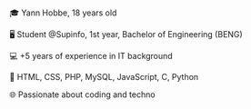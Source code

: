 🎓 Yann Hobbe, 18 years old

🖥️ Student @Supinfo, 1st year, Bachelor of Engineering (BENG)

💻 +5 years of experience in IT background

🚀 HTML, CSS, PHP, MySQL, JavaScript, C, Python 

🌐 Passionate about coding and techno
